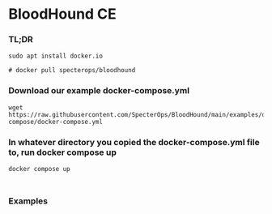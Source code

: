 # BloodHound CE

### TL;DR
```
sudo apt install docker.io

# docker pull specterops/bloodhound
```

### Download our example docker-compose.yml
```
wget https://raw.githubusercontent.com/SpecterOps/BloodHound/main/examples/docker-compose/docker-compose.yml
```

### In whatever directory you copied the docker-compose.yml file to, run docker compose up
```
docker compose up
```

### 
```

```

### Examples
```

```

### 
```

```

### 
```

```

### 
```

```

### 
```

```

### 
```

```
